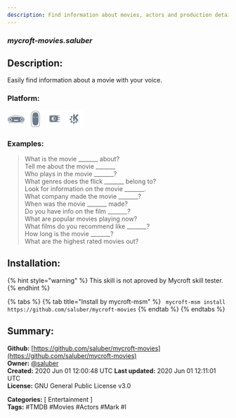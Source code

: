 ```yaml
---
description: Find information about movies, actors and production details
---
```


### _mycroft-movies.saluber_  
## Description:  
Easily find information about a movie with your voice.  
  
  
### Platform:  
 ![Mark I](../.gitbook/assets/mark-1-icon.png)  ![Mark II](../.gitbook/assets/mark-2-icon.png)  ![Picroft](../.gitbook/assets/picroft-icon.png)  ![plasmoid](../.gitbook/assets/kde.png)   
### Examples:  
> What is the movie _______ about?  
> Tell me about the movie _______  
> Who plays in the movie _______?  
> What genres does the flick _______ belong to?  
> Look for information on the movie _______.  
> What company made the movie _______?  
> When was the movie _______ made?  
> Do you have info on the film _______?  
> What are popular movies playing now?  
> What films do you recommend like _______?  
> How long is the movie _______?  
> What are the highest rated movies out?  
  
## Installation:  
{% hint style="warning" %}
This skill is not aproved by Mycroft skill tester.
{% endhint %}
    
{% tabs %}
{% tab title="Install by mycroft-msm" %}
``` mycroft-msm install https://github.com/saluber/mycroft-movies```
{% endtab %}
  {% endtabs %}
    
## Summary:  
**Github:** [https://github.com/saluber/mycroft-movies](https://github.com/saluber/mycroft-movies)  
**Owner:** [@saluber](https://github.com/saluber)  
**Created:** 2020 Jun 01 12:00:48 UTC  **Last updated:** 2020 Jun 01 12:11:01 UTC  
**License:** GNU General Public License v3.0  
  
**Categories:** [ Entertainment ]   
**Tags:** \#TMDB \#Movies \#Actors \#Mark \#I   

